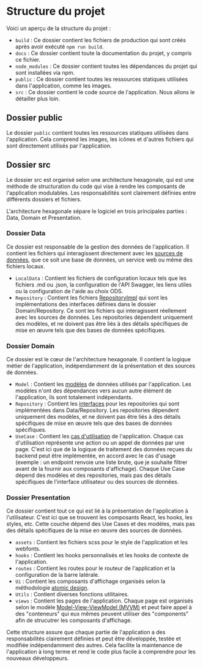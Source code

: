 # Structure du projet

Voici un aperçu de la structure du projet :

- `build` : Ce dossier contient les fichiers de production qui sont créés après avoir exécuté `npm run build`.
- `docs` : Ce dossier contient toute la documentation du projet, y compris ce fichier.
- `node_modules` : Ce dossier contient toutes les dépendances du projet qui sont installées via npm.
- `public` : Ce dossier contient toutes les ressources statiques utilisées dans l'application, comme les images.
- `src` : Ce dossier contient le code source de l'application. Nous allons le détailler plus loin.

## Dossier public

Le dossier `public` contient toutes les ressources statiques utilisées dans l'application. Cela comprend les images, les icônes et d'autres fichiers qui sont directement utilisés par l'application.

## Dossier src

Le dossier src est organisé selon une architecture hexagonale, qui est une méthode de structuration du code qui vise à rendre les composants de l'application modulables. Les responsabilités sont clairement définies entre différents dossiers et fichiers.

L'architecture hexagonale sépare le logiciel en trois principales parties : Data, Domain et Presentation.

### Dossier Data

Ce dossier est responsable de la gestion des données de l'application. Il contient les fichiers qui interagissent directement avec les [sources de données](modification_data_source.md), que ce soit une base de données, un service web ou même des fichiers locaux.

- `LocalData` : Contient les fichiers de configuration locaux tels que les fichiers .md ou .json, la configuration de l'API Swagger, les liens utiles ou la configuration de l'aide au choix ODS.
- `Repository` : Contient les fichiers [RepositoryImpl](repository_implementation.md) qui sont les implémentations des interfaces définies dans le dossier Domain/Repository. Ce sont les fichiers qui interagissent réellement avec les sources de données. Les repositories dépendent uniquement des modèles, et ne doivent pas être liés à des détails spécifiques de mise en œuvre tels que des bases de données spécifiques.

### Dossier Domain

Ce dossier est le cœur de l'architecture hexagonale. Il contient la logique métier de l'application, indépendamment de la présentation et des sources de données.

- `Model` : Contient les [modèles](model.md) de données utilisés par l'application. Les modèles n'ont des dépendances vers aucun autre élément de l'application, ils sont totalement indépendants.
- `Repository` : Contient les [interfaces](repository_interface.md) pour les repositories qui sont implémentées dans Data/Repository. Les repositories dépendent uniquement des modèles, et ne doivent pas être liés à des détails spécifiques de mise en œuvre tels que des bases de données spécifiques.
- `UseCase` : Contient les [cas d'utilisation](use_case.md) de l'application. Chaque cas d'utilisation représente une action ou un appel de données par une page. C'est ici que de la logique de traitement des données reçues du backend peut être implémentée, en accord avec le cas d'usage (exemple : un endpoint renvoie une liste brute, que je souhaite filtrer avant de la fournir aux composants d'affichage). Chaque Use Case dépend des modèles et des repositories, mais pas des détails spécifiques de l'interface utilisateur ou des sources de données.

### Dossier Presentation

Ce dossier contient tout ce qui est lié à la présentation de l'application à l'utilisateur. C'est ici que se trouvent les composants React, les hooks, les styles, etc. Cette couche dépend des Use Cases et des modèles, mais pas des détails spécifiques de la mise en œuvre des sources de données.

- `assets` : Contient les fichiers scss pour le style de l'application et les webfonts.
- `hooks` : Contient les hooks personnalisés et les hooks de contexte de l'application.
- `routes` : Contient les routes pour le routeur de l'application et la configuration de la barre latérale.
- `Ui` : Contient les composants d'affichage organisés selon la méthodologie [atomic design](atomic_design.md).
- `Utils` : Contient diverses fonctions utilitaires.
- `views` : Contient les pages de l'application. Chaque page est organisés selon le modèle [Model-View-ViewModel (MVVM)](mvvm.md) et peut faire appel à des "conteneurs" qui eux mêmes peuvent utiliser des "components" afin de strucutrer les composants d'affichage.

Cette structure assure que chaque partie de l'application a des responsabilités clairement définies et peut être développée, testée et modifiée indépendamment des autres. Cela facilite la maintenance de l'application à long terme et rend le code plus facile à comprendre pour les nouveaux développeurs.
